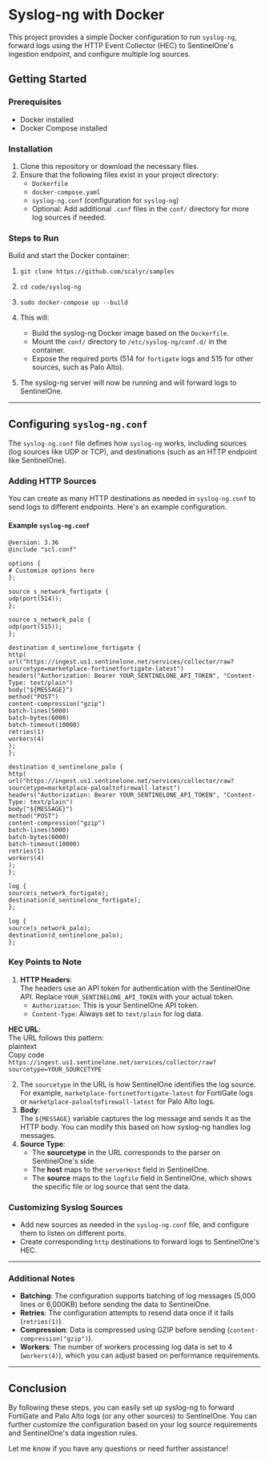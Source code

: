# **Syslog-ng with Docker**

This project provides a simple Docker configuration to run `syslog-ng`, forward logs using the HTTP Event Collector (HEC) to SentinelOne's ingestion endpoint, and configure multiple log sources.

## **Getting Started**

### **Prerequisites**

* Docker installed  
* Docker Compose installed

### **Installation**

1. Clone this repository or download the necessary files.  
2. Ensure that the following files exist in your project directory:  
   * `Dockerfile`  
   * `docker-compose.yaml`  
   * `syslog-ng.conf` (configuration for `syslog-ng`)  
   * Optional: Add additional `.conf` files in the `conf/` directory for more log sources if needed.

### **Steps to Run**

Build and start the Docker container:  

1.  `git clone https://github.com/scalyr/samples`
2.  `cd code/syslog-ng`
3.  `sudo docker-compose up --build`

1. This will:  
   * Build the syslog-ng Docker image based on the `Dockerfile`.  
   * Mount the `conf/` directory to `/etc/syslog-ng/conf.d/` in the container.  
   * Expose the required ports (514 for `fortigate` logs and 515 for other sources, such as Palo Alto).  
2. The syslog-ng server will now be running and will forward logs to SentinelOne.

---

## 

## **Configuring `syslog-ng.conf`**

The `syslog-ng.conf` file defines how `syslog-ng` works, including sources (log sources like UDP or TCP), and destinations (such as an HTTP endpoint like SentinelOne).

### **Adding HTTP Sources**

You can create as many HTTP destinations as needed in `syslog-ng.conf` to send logs to different endpoints. Here's an example configuration.

#### **Example `syslog-ng.conf`**

`@version: 3.36`  
`@include "scl.conf"`

`options {`  
    `# Customize options here`  
`};`

`source s_network_fortigate {`  
    `udp(port(514));`  
`};`

`source s_network_palo {`  
    `udp(port(515));`  
`};`

`destination d_sentinelone_fortigate {`  
    `http(`  
        `url("https://ingest.us1.sentinelone.net/services/collector/raw?sourcetype=marketplace-fortinetfortigate-latest")`  
        `headers("Authorization: Bearer YOUR_SENTINELONE_API_TOKEN", "Content-Type: text/plain")`  
        `body("${MESSAGE}")`  
        `method("POST")`  
        `content-compression("gzip")`  
        `batch-lines(5000)`  
        `batch-bytes(6000)`  
        `batch-timeout(10000)`  
        `retries(1)`  
        `workers(4)`  
    `);`  
`};`

`destination d_sentinelone_palo {`  
    `http(`  
        `url("https://ingest.us1.sentinelone.net/services/collector/raw?sourcetype=marketplace-paloaltofirewall-latest")`  
        `headers("Authorization: Bearer YOUR_SENTINELONE_API_TOKEN", "Content-Type: text/plain")`  
        `body("${MESSAGE}")`  
        `method("POST")`  
        `content-compression("gzip")`  
        `batch-lines(5000)`  
        `batch-bytes(6000)`  
        `batch-timeout(10000)`  
        `retries(1)`  
        `workers(4)`  
    `);`  
`};`

`log {`  
    `source(s_network_fortigate);`  
    `destination(d_sentinelone_fortigate);`  
`};`

`log {`  
    `source(s_network_palo);`  
    `destination(d_sentinelone_palo);`  
`};`

### **Key Points to Note**

1. **HTTP Headers**:  
   The headers use an API token for authentication with the SentinelOne API. Replace `YOUR_SENTINELONE_API_TOKEN` with your actual token.  
   * `Authorization`: This is your SentinelOne API token.  
   * `Content-Type`: Always set to `text/plain` for log data.

**HEC URL**:  
The URL follows this pattern:  
plaintext  
Copy code  
`https://ingest.us1.sentinelone.net/services/collector/raw?sourcetype=YOUR_SOURCETYPE`

2. The `sourcetype` in the URL is how SentinelOne identifies the log source. For example, `marketplace-fortinetfortigate-latest` for FortiGate logs or `marketplace-paloaltofirewall-latest` for Palo Alto logs.  
3. **Body**:  
   The `${MESSAGE}` variable captures the log message and sends it as the HTTP body. You can modify this based on how syslog-ng handles log messages.  
4. **Source Type**:  
   * The **sourcetype** in the URL corresponds to the parser on SentinelOne's side.  
   * The **host** maps to the `serverHost` field in SentinelOne.  
   * The **source** maps to the `logfile` field in SentinelOne, which shows the specific file or log source that sent the data.

### **Customizing Syslog Sources**

* Add new sources as needed in the `syslog-ng.conf` file, and configure them to listen on different ports.  
* Create corresponding `http` destinations to forward logs to SentinelOne's HEC.

---

### **Additional Notes**

* **Batching**: The configuration supports batching of log messages (5,000 lines or 6,000KB) before sending the data to SentinelOne.  
* **Retries**: The configuration attempts to resend data once if it fails (`retries(1)`).  
* **Compression**: Data is compressed using GZIP before sending (`content-compression("gzip")`).  
* **Workers**: The number of workers processing log data is set to 4 (`workers(4)`), which you can adjust based on performance requirements.

---

## **Conclusion**

By following these steps, you can easily set up syslog-ng to forward FortiGate and Palo Alto logs (or any other sources) to SentinelOne. You can further customize the configuration based on your log source requirements and SentinelOne's data ingestion rules.

Let me know if you have any questions or need further assistance\!

